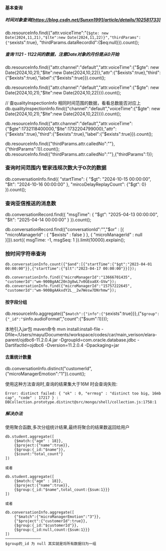 #### 基本查询
##### 时间对象查询[https://blog.csdn.net/Sunxn1991/article/details/102581733]
db.resourceInfo.find({"attr.voiceTime":"{`$gte: new Date(2024,11,21),"$lte":new Date(2024,11,22)}","thirdParams":{"$`exists"\:true}, "thirdParams.dataRecordId":{\$eq\:null}}).count();


##### 查询 1121 - 1122间的数据，注意Date对象的月份是从0开始
db.resourceInfo.find({"attr.channel":"default","attr.voiceTime":{"$gte": new Date(2024,10,21),"$lte":new Date(2024,10,22)},"attr":{"$exists":true},"third":{"$exists":true},"label":{"$exists":true}}).count();

db.resourceInfo.find({"attr.channel":"default","attr.voiceTime":{"$gte": new Date(2024,10,21),"$lte":new Date(2024,10,22)}}).count();

// 查qualityInspectionInfo 相同时间范围的数据，看看总数能否对应上
db.qualityInspectionInfo.find({"channel":"default","voiceTime":{"$gte": new Date(2024,10,21),"$lte":new Date(2024,10,22)}}).count();


db.resourceInfo.find({"attr.channel":"default","attr.voiceTime":{"$gte":1732118400000,"$lte":1732204799000},"attr":{"$exists":true},"third":{"$exists":true},"label":{"$exists":true}}).count();


db.resourceInfo.find({"thirdParams.attr.calledNo":""},{"thirdParams":1}).count();
db.resourceInfo.find({"thirdParams.attr.calledNo":""},{"thirdParams":1});

### 查询时间范围内 管家违规次数大于0次的数据
db.conversationInfo.find({
    "startTime": {
        "$gt": "2024-10-15 00:00:00",
        "$lt": "2024-10-16 00:00:00"
    },
		"mircoDelayReplayCount": {"$gt": 0}
}).count();

### 查询亚信推送的消息数
db.conversationRecord.find({
    "msgTime": {
        "$gt": "2025-04-13 00:00:00",
        "$lt": "2025-04-14 00:00:00"
    }
}).count();

db.conversationRecord.find({"conversationId":"","$or" : [{ "microManagerId" : { "$exists" : false } }, { "microManagerId" : null }]}).sort({ msgTime: -1, msgSeq: 1 }).limit(10000).explain();

### 按时间字符串查询

```
db.conversationInfo.count({"$and":[{"startTime":{"$gt":"2023-04-01 00:00:00"}},{"startTime":{"$lt":"2023-04-17 00:00:00"}}]});

db.conversationInfo.find({"microManagerId":"13666701435", "customerId":"wm-900BgAAC20n3g8wL7v0GEoa8X-GVw"});
db.conversationInfo.find({"microManagerId":"15757222645", "customerId":"wm-900BgAAkxdY2L__2w7Wesw7DNrhmw"});
```



#### 按字段分组
db.resourceInfo.aggregate({"`$match":{"info":{"$`exists"\:true}}},{"`$group":{"_id":"$`info.audioFormat","count":{"\$sum":1}}});

本地引入jar包 maven命令
mvn install\:install-file -Dfile=/Users/mayu/Documents/workspace/codes/car/main\_verison/elara-parent/ojdbc6-11.2.0.4.jar -DgroupId=com.oracle.database.jdbc -DartifactId=ojdbc6 -Dversion=11.2.0.4 -Dpackaging=jar


#### 去重统计数量
db.conversationInfo.distinct("customerId",{"microManagerEmotion":"1"}).count();

使用这种方法查询时,查询的结果集大于16M 时会查询失败:

```
Error: distinct failed: { "ok" : 0, "errmsg" : "distinct too big, 16mb cap", "code" : 17217 } :
DBCollection.prototype.distinct@src/mongo/shell/collection.js:1758:1
```

##### 解决办法
使用聚合函数,多次分组统计结果,最终将聚合的结果数返回给用户

```
db.student.aggregate([
    {$match:{"age" : 18}},
    {$project:{"name":true}},
    {$group:{_id:"$name"}},
    {$count:"total_count"}
])
 
或者
 
db.student.aggregate([
    {$match:{"age" : 18}},
    {$project:{"name":true}},
    {$group:{_id:"$name",total_count:{$sum:1}}}
])

或者

db.conversationInfo.aggregate([
    {"$match":{"microManagerEmotion":"3"}},
    {"$project":{"customerId":true}},
    {$group:{_id:"$customerId"}},
    {$group:{_id:null,count:{$sum:1}}}
])
————————————————
$group的_id 为 null 其实就是将所有数据归为一组
```